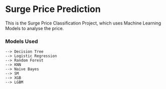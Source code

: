 # Surge Price Prediction

This is the Surge Price Classification Project, which uses Machine Learning Models to analyse the price.

### Models Used

    --> Decision Tree
    --> Logistic Regression
    --> Random Forest
    --> KNN
    --> Naive Bayes
    --> SM
    --> XGB
    --> LGBM
